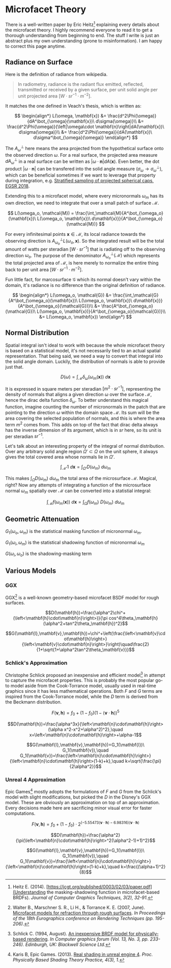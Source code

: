 # Microfacet Theory
There is a well-written paper by Eric Heitz[^1] explaining every details about the microfacet theory. I highly recommend everyone to read it to get a thorough understanding from beginning to end. The stuff I write is just an abstract plus my own understanding (prone to misinformation). I am happy to correct this page anytime. 

## Radiance on Surface
Here is the definition of radiance from wikipedia.
> In radiometry, radiance is the radiant flux emitted, reflected, transmitted or received by a given surface, per unit solid angle per unit projected area $[W\cdot sr^{-1}\cdot m^{-2}]$.

It matches the one defined in Veach's thesis, which is written as:

$$
\begin{align*}
L(\omega, \mathbf{x}) &= \frac{d^2\Phi(\omega)}{dA^\bot_{\omega}(\mathbf{x})\ d\sigma(\omega)}\\
&= \frac{d^2\Phi(\omega)}{\left|\omega\cdot \mathbf{n}\right|dA(\mathbf{x})\ d\sigma(\omega)}\\
&= \frac{d^2\Phi(\omega)}{dA(\mathbf{x})\ d\sigma^\bot_{\omega}(\omega)}
\end{align*}
$$

The $A^\bot_{\omega}$ here means the area projected from the hypothetical surface onto the observed direction $\omega$. For a real surface, the projected area measure $dA^\bot_{\omega}$ in a real surface can be written as $\left|\omega\cdot \mathbf{n}\right|dA(\mathbf{x})$. Even better, the dot product $\left|\omega\cdot \mathbf{n}\right|$ can be transfered into the solid angle measure $(\sigma_\omega \rightarrow \sigma^\bot_{\omega})$, which can be beneficial sometimes if we want to leverage that property during integration, e.g. [Stratified sampling of projected spherical caps, EGSR 2018](http://www.iliyan.com/publications/ProjectedSphericalCaps).

Extending this to a microfacet model, where every micronormals $\omega_m$ has its own direction, we need to integrate that over a small patch of surface $\mathcal{M}$. 

$$
L(\omega_o, \mathcal{M}) = \frac{\int_\mathcal{M}{A^\bot_{\omega_o}(\mathbf{x})\ L(\omega_o, \mathbf{x})\ d\mathbf{x}}}{A^\bot_{\omega_o}(\mathcal{M})}
$$

For every infinitesimal points $\mathbf{x}\in\mathcal{M}$, its local radiance towards the observing direction is $A^\bot_{\omega_o}L(\omega_o,\mathbf{x})$. So the integrated result will be the total amount of watts per steradian $[W\cdot sr^{-1}]$ that is radiating off to the observing direction $\omega_o$. The purpose of the denominator $A^\bot_{\omega_o}(\mathcal{M})$ which represents the total projected area of $\mathcal{M},$ is here merely to normalize the entire thing back to per unit area $[W\cdot sr^{-1}\cdot m^{-2}]$.

Fun little fact, for marcosurface $\mathcal{G}$ which its normal doesn't vary within the domain, it's radiance is no difference than the original definition of radiance.

$$
\begin{align*}
L(\omega_o, \mathcal{G}) &= \frac{\int_\mathcal{G}{A^\bot_{\omega_o}(\mathbf{x})\ L(\omega_o, \mathbf{x})\ d\mathbf{x}}}{A^\bot_{\omega_o}(\mathcal{G})}\\
&= \frac{A^\bot_{\omega_o}(\mathcal{G})\ L(\omega_o, \mathbf{x})}{A^\bot_{\omega_o}(\mathcal{G})}\\
&= L(\omega_o, \mathbf{x})
\end{align*}
$$

## Normal Distribution
Spatial integral isn't ideal to work with because the whole microfacet theory is based on a statistical model, it's not necessarily tied to an actual spatial representation. That being said, we need a way to convert that integral into the solid angle domain. Luckily, the distribution of normals is able to provide just that.

$$
D(\omega) = \int_\mathcal{M}{\delta_\omega(\omega_m(\mathbf{x}))\ d\mathbf{x}}
$$

It is expressed in square meters per steradian $[m^2\cdot sr^{-1}]$, representing the density of normals that aligns a given direction $\omega$ over the surface $\mathcal{M}$, hence the dirac delta function $\delta_\omega$. To better understand this magical function, imagine counting the number of micronormals in the patch that are pointing to the direction $\omega$ within the domain space $\mathcal{M}$. Its sum will be the area covering the selected population of normals, and this is where the area term $m^2$ comes from. This adds on top of the fact that dirac delta always has the inverse dimension of its argument, which is in $sr$ here, so its unit is per steradian $sr^{-1}$. 

Let's talk about an interesting property of the integral of normal distribution. Over any arbitrary solid angle region $\Omega'\subset\Omega$ on the unit sphere, it always gives the total covered area whose normals lie in $\Omega'$.

$$
\int_\mathcal{M'}1\ d\mathbf{x} = \int_{\Omega'} D(\omega_m)\ d\omega_m
$$

This makes $\int_\Omega D(\omega_m)\ d\omega_m$ the total area of the microsurface $\mathcal{M}$. Magical, right? Now any attempts of integrating a function of the microsurface normal $\omega_m$ spatially over $\mathcal{M}$ can be converted into a statistial integral:

$$
\int_\mathcal{M}f(\omega_m(\mathbf{x}))\ d\mathbf{x} = \int_\Omega f(\omega_m)\ D(\omega_m)\ d\omega_m
$$


## Geometric Attenuation
$G_1(\omega_o, \omega_m)$ is the statistical masking function of micronormal $\omega_m$. 

$G_1(\omega_i, \omega_m)$ is the statistical shadowing function of micronormal $\omega_m$

$G(\omega_i, \omega_o)$ is the shadowing-masking term

## Various Models

### GGX
GGX[^2] is a well-known geometry-based microfacet BSDF model for rough surfaces. 

$$D(\mathbf{h})=\frac{\alpha^2\chi^+(\left<\mathbf{h}\cdot\mathbf{n}\right>)}{\pi cos^4\theta_\mathbf{h}(\alpha^2+tan^2\theta_\mathbf{h})^2}$$

$$G(\mathbf{l},\mathbf{v},\mathbf{h})=\chi^+\left(\frac{\left<\mathbf{v}\cdot\mathbf{h}\right>}{\left<\mathbf{v}\cdot\mathbf{n}\right>}\right)\quad\frac{2}{1+\sqrt{1+\alpha^2tan^2\theta_\mathbf{v}}}$$

### Schlick's Approximation
Christophe Schlick proposed an inexpensive and efficient model[^3] in attempt to capture the microfacet properties. This is probably the most popular go-to model aside from the Cook-Torrance model, usually used in real-time graphics since it has less mathematical operations. Both $F$ and $G$ terms are inspired from the Cook-Torrance model, while the $D$ term is derived from the Beckmann distribution.

$$F(\mathbf{v},\mathbf{h})=f_0+(1-f_0)(1-\left<\mathbf{v}\cdot\mathbf{h}\right>)^5$$

$$D(\mathbf{h})=\frac{\alpha^3x}{\left<\mathbf{n}\cdot\mathbf{h}\right>(\alpha x^2-x^2+\alpha^2)^2},\quad x=\left<\mathbf{n}\cdot\mathbf{h}\right>+\alpha-1$$

$$G(\mathbf{l},\mathbf{v},\mathbf{h})=G_1(\mathbf{l})\ G_1(\mathbf{v}),\quad G_1(\mathbf{v})=\frac{\left<\mathbf{n}\cdot\mathbf{h}\right>}{\left<\mathbf{n}\cdot\mathbf{h}\right>(1-k)+k},\quad k=\sqrt{\frac{\pi}{2\alpha^2}}$$

### Unreal 4 Approximation
Epic Games[^4] mostly adopts the formulations of $F$ and $G$ from the Schlick's model with slight modifications, but picked the $D$ in the Disney's GGX model. These are obviously an approximation on top of an approximation. Every decisions made here are sacrificing minor visual error for faster computations.

$$F(\mathbf{v},\mathbf{h})=f_0+(1-f_0)\cdot2^{(-5.55473\left<\mathbf{v}\cdot\mathbf{h}\right>-6.98316)\left<\mathbf{v}\cdot\mathbf{h}\right>}$$

$$D(\mathbf{h})=\frac{\alpha^2}{\pi(\left<\mathbf{n}\cdot\mathbf{h}\right>^2(\alpha^2-1)+1)^2}$$

$$G(\mathbf{l},\mathbf{v},\mathbf{h})=G_1(\mathbf{l})\ G_1(\mathbf{v}),\quad G_1(\mathbf{v})=\frac{\left<\mathbf{n}\cdot\mathbf{h}\right>}{\left<\mathbf{n}\cdot\mathbf{h}\right>(1-k)+k},\quad k=\frac{(\alpha+1)^2}{8}$$



[^1]: Heitz E. (2014). [https://jcgt.org/published/0003/02/03/paper.pdf](Understanding the masking-shadowing function in microfacet-based BRDFs). _Journal of Computer Graphics Techniques, 3(2), 32-91._
[^2]: Walter B., Marschner S. R., Li H., & Torrance K. E. (2007, June). [Microfacet models for refraction through rough surfaces](https://www.cs.cornell.edu/~srm/publications/EGSR07-btdf.pdf). _In Proceedings of the 18th Eurographics conference on Rendering Techniques (pp. 195-206)._
[^3]: Schlick C. (1994, August). [An inexpensive BRDF model for physically‐based rendering](https://citeseerx.ist.psu.edu/document?repid=rep1&type=pdf&doi=183db641ff80ff21234040ccce884cb06227dad4). _In Computer graphics forum (Vol. 13, No. 3, pp. 233-246). Edinburgh, UK: Blackwell Science Ltd._
[^4]: Karis B, Epic Games. (2013). [Real shading in unreal engine 4](https://blog.selfshadow.com/publications/s2013-shading-course/karis/s2013_pbs_epic_notes_v2.pdf). _Proc. Physically Based Shading Theory Practice, 4(3), 1._